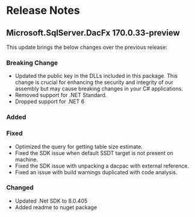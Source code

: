 # Release Notes

## Microsoft.SqlServer.DacFx 170.0.33-preview

This update brings the below changes over the previous release:

### Breaking Change
* Updated the public key in the DLLs included in this package. This change is crucial for enhancing the security and integrity of our assembly but may cause breaking changes in your C# applications.
* Removed support for .NET Standard.
* Dropped support for .NET 6 

### Added

### Fixed
* Optimized the query for getting table size estimate.
* Fixed the SDK issue when default SSDT target is not present on machine.
* Fixed the SDK issue with unpacking a dacpac with external reference.
* Fixed an issue with build warnings duplicated with code analysis.

### Changed
* Updated .Net SDK to 8.0.405
* Added readme to nuget package